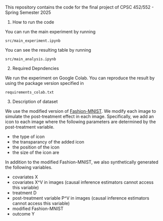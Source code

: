 This repository contains the code for the final project of CPSC 452/552 - Spring Semester 2025 

1. How to run the code

You can run the main experiment by running 

```
src/main_experiment.ipynb
```
You can see the resulting table by running

```
src/main_analysis.ipynb
```


2. Required Depndencies

We run the experiment on Google Colab. You can reproduce the result by using the package version specified in 

```
requirements_colab.txt
```

3. Description of dataset

We use the modified version of [Fashion-MNIST](https://github.com/zalandoresearch/fashion-mnist). We modify each image to simulate the post-treatment effect in each image. Specifically, we add an icon to each image where the following parameters are determined by the post-treatment variable.
- the type of icon
- the transparancy of the added icon
- the position of the icon
- the size of the icon are 

In addition to the modified Fashion-MNIST, we also synthetically generated the following variables.
- covariates X
- covariates X^V in images (causal inference estimators cannot access this variable)
- treatment D
- post-treatment variable P^V in images (causal inference estimators cannot access this variable)
- modified Fashion-MNIST 
- outcome Y